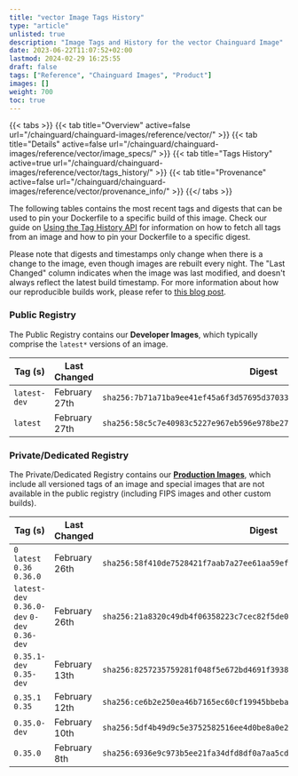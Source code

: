 ```yaml
---
title: "vector Image Tags History"
type: "article"
unlisted: true
description: "Image Tags and History for the vector Chainguard Image"
date: 2023-06-22T11:07:52+02:00
lastmod: 2024-02-29 16:25:55
draft: false
tags: ["Reference", "Chainguard Images", "Product"]
images: []
weight: 700
toc: true
---
```


{{< tabs >}}
{{< tab title="Overview" active=false url="/chainguard/chainguard-images/reference/vector/" >}}
{{< tab title="Details" active=false url="/chainguard/chainguard-images/reference/vector/image_specs/" >}}
{{< tab title="Tags History" active=true url="/chainguard/chainguard-images/reference/vector/tags_history/" >}}
{{< tab title="Provenance" active=false url="/chainguard/chainguard-images/reference/vector/provenance_info/" >}}
{{</ tabs >}}

The following tables contains the most recent tags and digests that can be used to pin your Dockerfile to a specific build of this image. Check our guide on [Using the Tag History API](/chainguard/chainguard-images/using-the-tag-history-api/) for information on how to fetch all tags from an image and how to pin your Dockerfile to a specific digest.

Please note that digests and timestamps only change when there is a change to the image, even though images are rebuilt every night. The "Last Changed" column indicates when the image was last modified, and doesn't always reflect the latest build timestamp. For more information about how our reproducible builds work, please refer to [this blog post](https://www.chainguard.dev/unchained/reproducing-chainguards-reproducible-image-builds).

### Public Registry
The Public Registry contains our **Developer Images**, which typically comprise the `latest*` versions of an image.

| Tag (s)       | Last Changed  | Digest                                                                    |
|---------------|---------------|---------------------------------------------------------------------------|
|  `latest-dev` | February 27th | `sha256:7b71a71ba9ee41ef45a6f3d57695d37033e62ac1a30387acea78b004bc3558fd` |
|  `latest`     | February 27th | `sha256:58c5c7e40983c5227e967eb596e978be27efc368ada3fd78a2fb35dae54c9ea1` |


### Private/Dedicated Registry
The Private/Dedicated Registry contains our **[Production Images](https://www.chainguard.dev/chainguard-images)**, which include all versioned tags of an image and special images that are not available in the public registry (including FIPS images and other custom builds).

| Tag (s)                                       | Last Changed  | Digest                                                                    |
|-----------------------------------------------|---------------|---------------------------------------------------------------------------|
|  `0` `latest` `0.36` `0.36.0`                 | February 26th | `sha256:58f410de7528421f7aab7a27ee61aa59ef78e3eb1568a1872758abcb41e42958` |
|  `latest-dev` `0.36.0-dev` `0-dev` `0.36-dev` | February 26th | `sha256:21a8320c49db4f06358223c7cec82f5de02fdeed49c1f1603bf6b84c3f069077` |
|  `0.35.1-dev` `0.35-dev`                      | February 13th | `sha256:8257235759281f048f5e672bd4691f393898c67068d91789f0cce51ee6f6e019` |
|  `0.35.1` `0.35`                              | February 12th | `sha256:ce6b2e250ea46b7165ec60cf19945bbeba910c5f53da86df6111672ef0161182` |
|  `0.35.0-dev`                                 | February 10th | `sha256:5df4b49d9c5e3752582516ee4d0be8a0e21776af32269b583203e881e3a3b24b` |
|  `0.35.0`                                     | February 8th  | `sha256:6936e9c973b5ee21fa34dfd8df0a7aa5cdfa18cca5f40d816e69ebd9aa7fd76c` |

